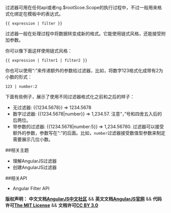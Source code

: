 过滤器可用在任何api或者ng.$rootScoe.Scope的执行过程中，不过一般用来格式化绑定在模板中的表达式。

    {{ expression | filter }}

过滤器一般在处理过程中将数据转变成新的格式。它能使用链式风格，还能接受附加参数。

你可以像下面这样使用链式风格：

    {{ expression | filter1 | filter2 }}

你也可以使用“:”来传递额外的参数给过滤器，比如，将数字123格式化成带有2为小数的形式：

    123 | number:2

下面有些例子，展示了使用不同过滤器格式化之前和之后的样子：<!--more-->

*  无过滤器: {{1234.5678}} => 1234.5678
*  数字过滤器: {{1234.5678|number}} => 1,234.57. 注意“，”号和四舍五入后的后两位。
*  带参数的过滤器: {{1234.5678|number:5}} => 1,234.56780. 过滤器可以接受额外的参数，参数写在“:”的后面。比如，`number`过滤器接受数值型参数来制定需要展示几位小数。

##相关主题
*  理解AngularJS过滤器
*  创建AngularJS过滤器

##相关API
*  Angular Filter API

<span class="doc-copyright">**版权声明：** **中文文档[AngularJS中文社区][]** && **英文文档[AngularJS官网][]** && **代码许可[The MIT License][]** && **文档许可[CC BY 3.0][]**</span>

 [AngularJS中文社区]: http://angularjs.cn/
 [AngularJS官网]: http://angularjs.org/
 [The MIT License]: http://baike.baidu.com/view/3159946.htm
 [CC BY 3.0]: http://creativecommons.org/licenses/by/3.0/deed.zh